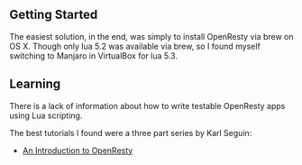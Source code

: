 ## Getting Started

The easiest solution, in the end, was simply to install OpenResty via brew on OS X. Though only lua 5.2 was available 
via brew, so I found myself switching to Manjaro in VirtualBox for lua 5.3.

## Learning

There is a lack of information about how to write testable OpenResty apps using Lua scripting. 

The best tutorials I found were a three part series by Karl Seguin: 

* [An Introduction to OpenResty](http://openmymind.net/An-Introduction-To-OpenResty-Nginx-Lua/)

